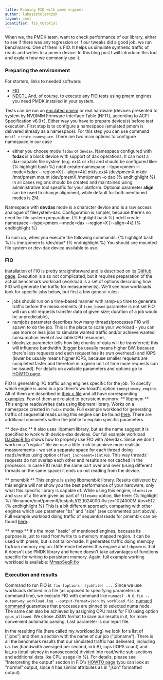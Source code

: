 ```yaml
---
title: Running FIO with pmem engines
author: lukaszstolarczuk
layout: post
identifier: fio_tutorial
---
```

When we, the PMDK team, want to check performance of our library, either to see
if there was any regression or if our tweaks did a good job, we run benchmarks.
One of them is FIO. It helps us simulate synthetic traffic of reads and writes
to a pmem device. In this blog post I will introduce this tool and explain how
we commonly use it.

### Preparing the environment
For starters, links to needed software:
* [FIO][1fioLink]
* [NDCTL][ndctlLnk]
And, of course, to execute any FIO tests using pmem engines you need PMDK
installed in your system.

Tests can be run on [emulated pmem][13rde117] or real hardware (devices
presented to system by NVDIMM Firmware Interface Table (NFIT), according to ACPI
Specification v6.0+). Either way you have to prepare device(s) before test
execution. First step is to configure a namespace (emulated pmem is delivered
already as a namespace). For this step you can use command `ndctl
create-namespace`. There are two main options to configure namespace in our case
- either you choose mode `fsdax` or `devdax`.
Namespace configured with **fsdax** is a block device with support of dax
operations. It can host a dax-capable file system (e.g. ext4 or xfs) and should
be configured like:
{% highlight bash %}
ndctl create-namespace --type=pmem --mode=fsdax --region=X [--align=4k]
mkfs.ext4 /dev/pmemX
mkdir /mnt/pmem
mount /dev/pmemX /mnt/pmem -o dax
{% endhighlight %}
In all cases regions should be created and maintained using administrative tool
specific for your platform. Optional parameter **align** can be used to change
alignment, while default for both mentioned modes is 2M.

Namespace with **devdax** mode is a character device and is a raw access
analogue of filesystem-dax. Configuration is simpler, because there's no need
for file system preparation:
{% highlight bash %}
ndctl create-namespace --type=pmem --mode=dax --region=X [--align=4k]
{% endhighlight %}

To sum up, when you execute the following commands:
{% highlight bash %}
ls /mnt/pmem
ls /dev/dax*
{% endhighlight %}
You should see mounted file system or dev-dax device available to use.

### FIO
Installation of FIO is pretty straightforward and is described on [its 
GitHub page][1fioLink]. Execution is also not complicated, but it 
requires preparation of the actual benchmark workload (workload is a set 
of options describing how FIO will generate the traffic for 
measurements). We'll see how workloads look for specific jobs below, but 
first a few general rules:
* jobs should run on a time-based manner with ramp-up time to generate traffic
before the measurements (if `time_based` parameter is not set FIO will run until
requests transfer data of given size; duration of a job would be unpredictable),
* numjobs parameter describes how many threads/processes FIO will spawn to do
the job. This is the place to scale your workload - you can use more or less
jobs to simulate wanted traffic and/or achieve wanted consumption level of
available CPU resources,
* blocksize parameter tells how big chunks of data will be transferred; this
will influence bandwidth (bigger bs usually means higher BW, because there's
less requests and each request has its own overhead) and IOPS (lower bs usually
means higher IOPS, because smaller requests are completed faster and therefore
in a given unit of time more requests can be issued).
For details on available parameters and options go to [HOWTO page][191te3w1].

FIO is generating I/O traffic using engines specific for the job. To specify
which engine is used in a job there's workload's option `ioengine=my_engine`.
All of them are described in [their c file][44ku0112] and all have corresponding
[examples][55ku0123]. Few of them are related to persistent memory:
** libpmem **
This engine reads/writes data using libpmem library. Works on a namespace
created in `fsdax` mode. Full example workload for generating traffic of
sequential reads using this engine can be found [here][fiolibPM]. There are
additional comments within the jobfile to explain specific parameters.

** dev-dax **
It also uses libpmem library, but as the name suggest it is specified to work
with device-dax devices. Our full example workload [DaxSeqR.fio][fiodevDX]
shows how to properly use FIO with /dev/dax. Since we don't work on a "regular"
file we use a little trick to achieve more realistic measurements - we set a
separate space for each thread doing reads/writes using option
`offset_increment=(int)GB`. This way threads' requests do not overlap each
other and results are not cached in the processor. In case FIO reads the same
part over and over (using different threads on the same space) it ends up not
reading from the device.

** pmemblk **
This engine is using libpmemblk library. Results delivered by this engine will
not show you the best performance of your hardware, only what this specific
library is capable of. While using this engine, `blocksize` and
`size` of a file are given as part of `filename` option, like here:
{% highlight %}
filename=/mnt/pmem6/testjob,512,1024000
#size=1024000M
#bs=512
{% endhighlight %}
This is a bit different approach, comparing with other engines which use
parameter "bs" and "size" (see commented part above). Full example workload
doing traffic of sequential reads for pmemblk can be found [here][fioPMblk].

** mmap **
It's the most "basic" of mentioned engines, because its purpose is just to read
from/write to a memory mapped region. It can be used with pmem, but is not
tailor-made. It generates traffic doing memcpy to/from memory region. Difference
between this engine and `libpmem` is that it doesn't use PMDK library and hence
doesn't take advantages of functions specific for writing to persistent memory.
Again, full example working workload is available: [MmapSeqR.fio][fioMMap1]

### Execution and results
Command to run FIO is: `fio [options] [jobfile] ...`.
Since we use workloads defined in a file (as opposed to specifying parameters
in command line), we execute FIO with command like 
`numactl -N 0 fio --output=my_workload.log --output-format=json my_workload.fio`.
[numactl command][nctl1234] guarantees that processes are pinned to selected 
numa node. The same can also be achieved by assigning CPU mask for FIO using 
option `cpus_allowed`. We chose JSON format to save our results in 
it, for more convenient automatic parsing. Last parameter is our input file.

In the resulting file (here called my_workload.log) we look for a list 
of ["jobs"] and then a section with the name of our job ("jobname"). 
There is all the benchmark results that our simulated traffic has 
delivered, including i.a. bw (bandwidth averaged per second, in kiB), 
iops (IOPS count) and lat_ns (total latency in nanoseconds) divided into 
read/write sub-sections and additional data like CPU usage (in %). For 
details, please see "Interpreting the output" section in FIO's [HOWTO 
page][191te3w2] (you can look at "normal" output, since it has similar 
attributes as in "json" formatted output).


[1fioLink]: https://github.com/axboe/fio
[ndctlLnk]: https://github.com/pmem/ndctl
[13rde117]: http://pmem.io/2016/02/22/pm-emulation.html
[191te3w1]: https://github.com/axboe/fio/blob/master/HOWTO
[191te3w2]: https://github.com/axboe/fio/blob/master/HOWTO#L3292
[44ku0112]: https://github.com/axboe/fio/tree/master/engines
[55ku0123]: https://github.com/axboe/fio/tree/master/examples
[nctl1234]: https://linux.die.net/man/8/numactl
[fiolibPM]: http://pmem.io/assets/LibpmemSeqR.fio
[fiodevDX]: http://pmem.io/assets/DaxSeqR.fio
[fioPMblk]: http://pmem.io/assets/PmemblkSeqR.fio
[fioMMap1]: http://pmem.io/assets/MmapSeqR.fio